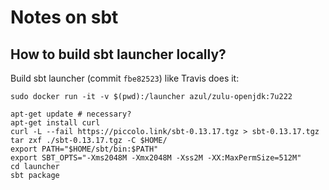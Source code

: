 Notes on sbt
===

How to build sbt launcher locally?
---

Build sbt launcher (commit `fbe82523`) like Travis does it:

```
sudo docker run -it -v $(pwd):/launcher azul/zulu-openjdk:7u222

apt-get update # necessary?
apt-get install curl
curl -L --fail https://piccolo.link/sbt-0.13.17.tgz > sbt-0.13.17.tgz
tar zxf ./sbt-0.13.17.tgz -C $HOME/
export PATH="$HOME/sbt/bin:$PATH"
export SBT_OPTS="-Xms2048M -Xmx2048M -Xss2M -XX:MaxPermSize=512M"
cd launcher
sbt package
```
